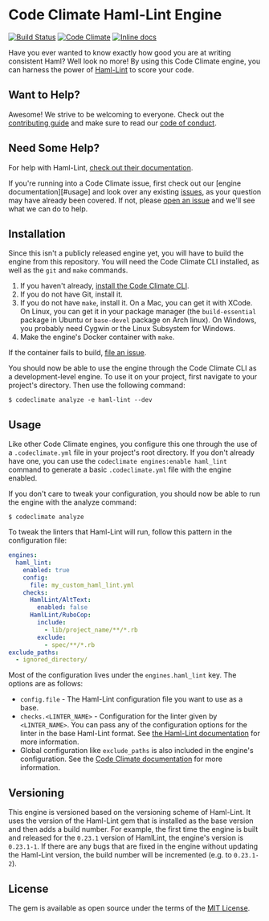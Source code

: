 # Code Climate Haml-Lint Engine

[![Build Status](https://travis-ci.org/michaelherold/codeclimate-haml-lint.svg)][travis]
[![Code Climate](https://codeclimate.com/github/michaelherold/codeclimate-haml-lint/badges/gpa.svg)][codeclimate]
[![Inline docs](http://inch-ci.org/github/michaelherold/codeclimate-haml-lint.svg?branch=master)][inch]

[codeclimate]: https://codeclimate.com/github/michaelherold/codeclimate-haml-lint
[inch]: http://inch-ci.org/github/michaelherold/codeclimate-haml-lint
[travis]: https://travis-ci.org/michaelherold/codeclimate-haml-lint

Have you ever wanted to know exactly how good you are at writing consistent Haml? Well look no more! By using this Code Climate engine, you can harness the power of [Haml-Lint] to score your code.

[Haml-Lint]: https://github.com/brigade/haml-lint

## Want to Help?

Awesome! We strive to be welcoming to everyone. Check out the [contributing guide] and make sure to read our [code of conduct].

[contributing guide]: https://github.com/michaelherold/codeclimate-haml-lint/blob/master/CONTRIBUTING.md
[code of conduct]: https://github.com/michaelherold/codeclimate-haml-lint/blob/master/CODE_OF_CONDUCT.md

## Need Some Help?

For help with Haml-Lint, [check out their documentation].

If you're running into a Code Climate issue, first check out our [engine documentation][#usage] and look over any existing [issues][issues], as your question may have already been covered. If not, please [open an issue][open-issue] and we'll see what we can do to help.

[check out their documentation]: https://github.com/brigade/haml-lint
[issues]: https://github.com/michaelherold/codeclimate-haml-lint/issues
[open-issue]: https://github.com/michaelherold/codeclimate-haml-lint/issues/new

## Installation

Since this isn't a publicly released engine yet, you will have to build the engine from this repository. You will need the Code Climate CLI installed, as well as the `git` and `make` commands.

1. If you haven't already, [install the Code Climate CLI].
2. If you do not have Git, install it.
3. If you do not have `make`, install it. On a Mac, you can get it with XCode. On Linux, you can get it in your package manager (the `build-essential` package in Ubuntu or `base-devel` package on Arch linux). On Windows, you probably need Cygwin or the Linux Subsystem for Windows.
4. Make the engine's Docker container with `make`.

If the container fails to build, [file an issue][open-issue].

You should now be able to use the engine through the Code Climate CLI as
a development-level engine. To use it on your project, first navigate to your
project's directory. Then use the following command:

    $ codeclimate analyze -e haml-lint --dev

[install the Code Climate CLI]: https://github.com/codeclimate/codeclimate

## Usage

Like other Code Climate engines, you configure this one through the use of a `.codeclimate.yml` file in your project's root directory. If you don't already have one, you can use the `codeclimate engines:enable haml_lint` command to generate a basic `.codeclimate.yml` file with the engine enabled.

If you don't care to tweak your configuration, you should now be able to run the engine with the analyze command:

    $ codeclimate analyze

To tweak the linters that Haml-Lint will run, follow this pattern in the configuration file:

```yaml
engines:
  haml_lint:
    enabled: true
    config:
      file: my_custom_haml_lint.yml
    checks:
      HamlLint/AltText:
        enabled: false
      HamlLint/RuboCop:
        include:
          - lib/project_name/**/*.rb
        exclude:
          - spec/**/*.rb
exclude_paths:
  - ignored_directory/
```

Most of the configuration lives under the `engines.haml_lint` key. The options are as follows:

* `config.file` - The Haml-Lint configuration file you want to use as a base.
* `checks.<LINTER_NAME>` - Configuration for the linter given by `<LINTER_NAME>`. You can pass any of the configuration options for the linter in the base Haml-Lint format. See [the Haml-Lint documentation] for more information.
* Global configuration like `exclude_paths` is also included in the engine's configuration. See the [Code Climate documentation] for more information.

[the Haml-Lint documentation]: https://github.com/brigade/haml-lint#configuration
[Code Climate documentation]: https://docs.codeclimate.com/docs/configuring-your-code-climate-analysis

## Versioning

This engine is versioned based on the versioning scheme of Haml-Lint. It uses
the version of the Haml-Lint gem that is installed as the base version and then
adds a build number. For example, the first time the engine is built and
released for the `0.23.1` version of HamlLint, the engine's version is
`0.23.1-1`. If there are any bugs that are fixed in the engine without updating
the Haml-Lint version, the build number will be incremented (e.g. to
`0.23.1-2`).

## License

The gem is available as open source under the terms of the [MIT License][license].

[license]: http://opensource.org/licenses/MIT.
